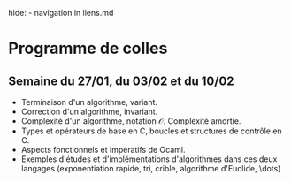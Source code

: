 hide: - navigation  in liens.md

# Programme de colles

## Semaine du 27/01, du 03/02 et du 10/02

* Terminaison d'un algorithme, variant.
* Correction d'un algorithme, invariant.
* Complexité d'un algorithme, notation $\mathcal{O}$. Complexité amortie.
* Types et opérateurs de base en C, boucles et structures de contrôle en C. 
* Aspects fonctionnels et impératifs de Ocaml. 
* Exemples d'études et d'implémentations d'algorithmes dans ces deux langages (exponentiation rapide, tri, crible, algorithme d'Euclide, \dots)